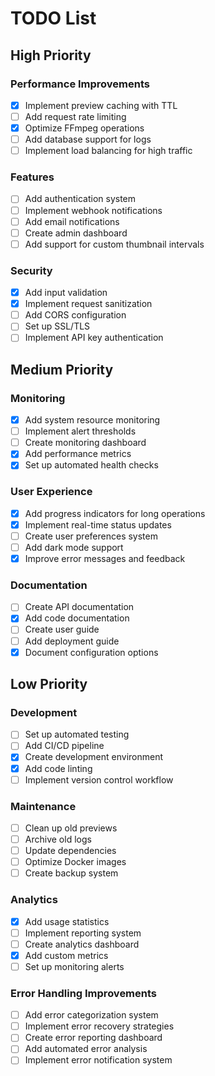 # TODO List

## High Priority

### Performance Improvements
- [x] Implement preview caching with TTL
- [ ] Add request rate limiting
- [x] Optimize FFmpeg operations
- [ ] Add database support for logs
- [ ] Implement load balancing for high traffic

### Features
- [ ] Add authentication system
- [ ] Implement webhook notifications
- [ ] Add email notifications
- [ ] Create admin dashboard
- [ ] Add support for custom thumbnail intervals

### Security
- [x] Add input validation
- [x] Implement request sanitization
- [ ] Add CORS configuration
- [ ] Set up SSL/TLS
- [ ] Implement API key authentication

## Medium Priority

### Monitoring
- [x] Add system resource monitoring
- [ ] Implement alert thresholds
- [ ] Create monitoring dashboard
- [x] Add performance metrics
- [x] Set up automated health checks

### User Experience
- [x] Add progress indicators for long operations
- [x] Implement real-time status updates
- [ ] Create user preferences system
- [ ] Add dark mode support
- [x] Improve error messages and feedback

### Documentation
- [ ] Create API documentation
- [x] Add code documentation
- [ ] Create user guide
- [ ] Add deployment guide
- [x] Document configuration options

## Low Priority

### Development
- [ ] Set up automated testing
- [ ] Add CI/CD pipeline
- [x] Create development environment
- [x] Add code linting
- [ ] Implement version control workflow

### Maintenance
- [ ] Clean up old previews
- [ ] Archive old logs
- [ ] Update dependencies
- [ ] Optimize Docker images
- [ ] Create backup system

### Analytics
- [x] Add usage statistics
- [ ] Implement reporting system
- [ ] Create analytics dashboard
- [x] Add custom metrics
- [ ] Set up monitoring alerts

### Error Handling Improvements
- [ ] Add error categorization system
- [ ] Implement error recovery strategies
- [ ] Create error reporting dashboard
- [ ] Add automated error analysis
- [ ] Implement error notification system
